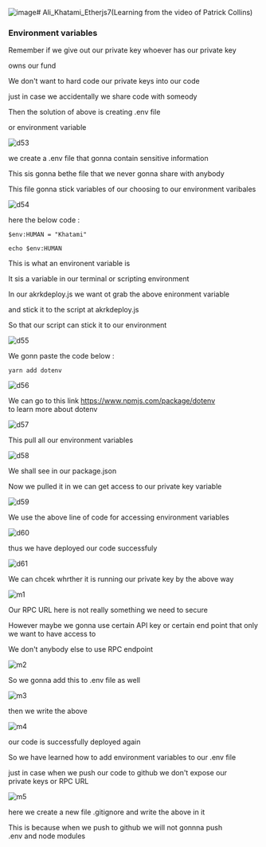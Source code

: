 ![image](https://github.com/C191068/Ali_Khatami_EtherJs7/assets/89090776/bb83ff33-2dd3-41fd-a8a8-7e2172c1f710)# Ali_Khatami_Etherjs7(Learning from the video of Patrick Collins)

### Environment variables 

Remember if we give out our private key whoever has our private key <br>

owns our fund <br>

We don't want to hard code our private keys into our code <br>

just in case we accidentally we share code with someody <br>

Then the solution of above is creating .env file <br>

or environment variable <br>


![d53](https://github.com/C191068/Ali_Khatami_EtherJs7/assets/89090776/2d87449b-cfcb-485e-8046-5d10e0b8c6f4)

we create a .env file that gonna contain sensitive information <br>

This sis gonna bethe file that we never gonna share with anybody <br>

This file gonna stick variables of our choosing to our environment varibales <br>

![d54](https://github.com/C191068/Ali_Khatami_EtherJs7/assets/89090776/c9e1765b-1209-4d4d-895d-c993e0ba82e8)

here the below code :

```
$env:HUMAN = "Khatami"
```

```
echo $env:HUMAN
```


This is what an environent variable is <br>

It sis a variable in our terminal or scripting environment <br>

In our akrkdeploy.js we want ot grab the above enironment variable <br>

and stick it to the script at akrkdeploy.js <br>

So that our script can stick it to our environment <br>

![d55](https://github.com/C191068/Ali_Khatami_EtherJs7/assets/89090776/71147c7b-234f-4257-be0d-6f2f398abee3)

We gonn paste the code below :

```
yarn add dotenv
```


![d56](https://github.com/C191068/Ali_Khatami_EtherJs7/assets/89090776/fe5205df-9d1d-443b-95cc-676c97e38c8f)

We can go to this link  https://www.npmjs.com/package/dotenv <br>
to learn more about dotenv <br>



![d57](https://github.com/C191068/Ali_Khatami_EtherJs7/assets/89090776/5c10ef85-2e47-45f1-8b2d-b6b1a4450005)

This pull all our environment variables <br>

![d58](https://github.com/C191068/Ali_Khatami_EtherJs7/assets/89090776/314af8a8-f668-428d-a3cf-d5cf78b78dee)

We shall see in our package.json <br>

Now we pulled it in we can get access to our private key variable <br>

![d59](https://github.com/C191068/Ali_Khatami_EtherJs7/assets/89090776/a49d59ce-051f-4e65-a38c-f019e2207ece)

We use the above line of code for accessing environment variables <br>

![d60](https://github.com/C191068/Ali_Khatami_EtherJs7/assets/89090776/710f4564-06de-4b31-bbd1-3fea62844e7e)

thus we have deployed our code successfuly <br>


![d61](https://github.com/C191068/Ali_Khatami_EtherJs7/assets/89090776/420ae2a4-bb5b-4451-bb11-7b3eb6028711)

We can chcek whrther it is running our private key by the above way <br>

![m1](https://github.com/C191068/Ali_Khatami_EtherJs7/assets/89090776/a65aa485-3ae4-4d49-8a74-ad1d4601eaf3)

Our RPC URL here is not really something we need to secure <br>

However maybe we gonna use certain API key or certain end point that only we want to have access to  <br>

We don't anybody else to use RPC endpoint <br>

![m2](https://github.com/C191068/Ali_Khatami_EtherJs7/assets/89090776/64d76c3c-4f71-401b-a7c4-5f9c0e93a78d)

So we gonna add this to .env file as well <br>

![m3](https://github.com/C191068/Ali_Khatami_EtherJs7/assets/89090776/a1df03dd-420e-4d36-b464-4ca5c12f0b9e)

then we write the above <br>


![m4](https://github.com/C191068/Ali_Khatami_EtherJs7/assets/89090776/82e6d118-3ff1-4c3f-8891-20a4f8a5a9ff)

our code is successfully deployed again <br>


So we have learned how to add environment variables to our .env file <br>

just in case when we push our code to github we don't expose our <br>
private keys or RPC URL <br>


![m5](https://github.com/C191068/Ali_Khatami_EtherJs7/assets/89090776/c817121d-1520-4d60-a2ac-72f872544781)

here we create a new file .gitignore and write the above in it <br>


This is because when we push to github we will not gonnna push <br>
.env and node modules <br>












